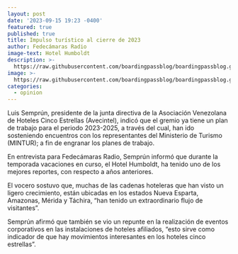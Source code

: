 ```yaml
---
layout: post
date: '2023-09-15 19:23 -0400'
featured: true
published: true
title: Impulso turístico al cierre de 2023
author: Fedecámaras Radio
image-text: Hotel Humboldt
description: >-
  https://raw.githubusercontent.com/boardingpassblog/boardingpassblog.github.io/main/assets/images/Humboltd.jpg
image: >-
  https://raw.githubusercontent.com/boardingpassblog/boardingpassblog.github.io/main/assets/images/Humboltd.jpg
categories:
  - opinion
---
```


Luis Semprún, presidente de la junta directiva de la Asociación Venezolana de Hoteles Cinco Estrellas (Avecintel), indicó que el gremio ya tiene un plan de trabajo para el periodo 2023-2025, a través del cual, han ido sosteniendo encuentros con los representantes del Ministerio de Turismo (MINTUR); a fin de engranar los planes de trabajo.

En entrevista para Fedecámaras Radio, Semprún informó que durante la temporada vacaciones en curso, el Hotel Humboldt, ha tenido uno de los mejores reportes, con respecto a años anteriores. 

El vocero sostuvo que, muchas de las cadenas hoteleras que han visto un ligero crecimiento, están ubicadas en los estados Nueva Esparta, Amazonas, Mérida y Táchira, “han tenido un extraordinario flujo de visitantes”.

Semprún afirmó que también se vio un repunte en la realización de eventos corporativos en las instalaciones de hoteles afiliados, “esto sirve como indicador de que hay movimientos interesantes en los hoteles cinco estrellas”.
